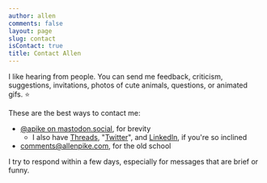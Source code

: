 ```yaml
---
author: allen
comments: false
layout: page
slug: contact
isContact: true
title: Contact Allen
---
```


I like hearing from people. You can send me feedback, criticism, suggestions, invitations, photos of cute animals, questions, or animated gifs. ⭐️

These are the best ways to contact me:

* [@apike on mastodon.social](https://mastodon.social/@apike), for brevity
  * I also have [Threads](https://www.threads.net/allenjpike), "[Twitter](https://twitter.com/apike)", and [LinkedIn](https://www.linkedin.com/in/allenpike/), if you're so inclined
* [comments@allenpike.com](mailto:comments@allenpike.com), for the old school

I try to respond within a few days, especially for messages that are brief or funny.
